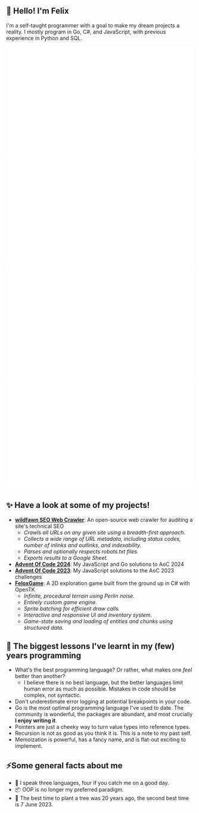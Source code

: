 ## 👋 Hello! I'm Felix 

I'm a self-taught programmer with a goal to make my dream projects a reality. I mostly program in Go, C#, and JavaScript, with previous experience in Python and SQL.

<div align=center>
  
  ![](https://raw.githubusercontent.com/felixreverett/github-stats/master/generated/overview.svg#gh-dark-mode-only)
  ![](https://raw.githubusercontent.com/felixreverett/github-stats/master/generated/overview.svg#gh-light-mode-only)
  ![](https://raw.githubusercontent.com/felixreverett/github-stats/master/generated/languages.svg#gh-dark-mode-only)
  ![](https://raw.githubusercontent.com/felixreverett/github-stats/master/generated/languages.svg#gh-light-mode-only)

</div>

## ✨ Have a look at some of my projects!

- [**wildfawn SEO Web Crawler**](https://github.com/felixreverett/wildfawn): An open-source web crawler for auditing a site's technical SEO
  - _Crawls all URLs on any given site using a breadth-first approach._
  - _Collects a wide range of URL metadata, including status codes, number of inlinks and outlinks, and indexability._
  - _Parses and optionally respects robots.txt files._
  - _Exports results to a Google Sheet._
- [**Advent Of Code 2024**](https://github.com/felixreverett/AdventOfCode2024): My JavaScript and Go solutions to AoC 2024
- [**Advent Of Code 2023**](https://github.com/felixreverett/AdventOfCode2023): My JavaScript solutions to the AoC 2023 challenges
- [**FeloxGame**](https://github.com/felixreverett/FeloxGame): A 2D exploration game built from the ground up in C# with OpenTK
  - _Infinite, procedural terrain using Perlin noise._
  - _Entirely custom game engine._
  - _Sprite batching for efficient draw calls._
  - _Interactive and responsive UI and inventory system._
  - _Game-state saving and loading of entities and chunks using structured data._

## 🧠 The biggest lessons I've learnt in my (few) years programming
- What's the best programming language? Or rather, what makes one *feel* better than another?
  - I believe there is no best language, but the better languages limit human error as much as possible. Mistakes in code should be complex, not syntactic.
- Don't underestimate error logging at potential breakpoints in your code.
- Go is the most optimal programming language I've used to date. The community is wonderful, the packages are abundant, and most crucially **I enjoy writing it**.
- Pointers are just a cheeky way to turn value types into reference types.
- Recursion is not as good as you think it is. This is a note to my past self.
- Memoization is powerful, has a fancy name, and is flat-out exciting to implement.
 
## ⚡Some general facts about me
- 💬 I speak three languages, four if you catch me on a good day.
- 📦 OOP is no longer my preferred paradigm.
- 🌳 The best time to plant a tree was 20 years ago, the second best time is 7 June 2023.
